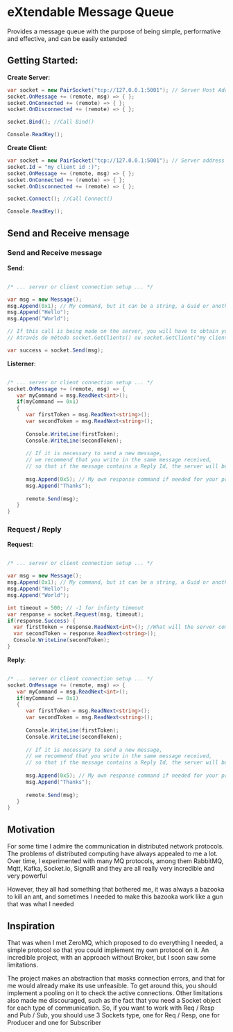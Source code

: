 # eXtendable Message Queue
Provides a message queue with the purpose of being simple, performative and effective, and can be easily extended

## Getting Started:


**Create Server**:

```c#
var socket = new PairSocket("tcp://127.0.0.1:5001"); // Server Host Address
socket.OnMessage += (remote, msg) => { };
socket.OnConnected += (remote) => { };
socket.OnDisconnected += (remote) => { };

socket.Bind(); //Call Bind()

Console.ReadKey();
```

**Create Client**:

```c#
var socket = new PairSocket("tcp://127.0.0.1:5001"); // Server address
socket.Id = "my client id :)";
socket.OnMessage += (remote, msg) => { };
socket.OnConnected += (remote) => { };
socket.OnDisconnected += (remote) => { };

socket.Connect(); //Call Connect()

Console.ReadKey();
```
## Send and Receive mensage

### Send and Receive message

**Send**:

```c#

/* ... server or client connection setup ... */

var msg = new Message();
msg.Append(0x1); // My command, but it can be a string, a Guid or another primite type :)
msg.Append("Hello");
msg.Append("World");

// If this call is being made on the server, you will have to obtain your client's socket
// Através do método socket.GetClients() ou socket.GetClient("my client id :)")

var success = socket.Send(msg);

```

**Listerner**:

```c#

/* ... server or client connection setup ... */
socket.OnMessage += (remote, msg) => { 
   var myCommand = msg.ReadNext<int>();
   if(myCommand == 0x1) 
   {
      var firstToken = msg.ReadNext<string>();
      var secondToken = msg.ReadNext<string>();
      
      Console.WriteLine(firstToken);
      Console.WriteLine(secondToken);
      
      // If it is necessary to send a new message, 
      // we recommend that you write in the same message received, 
      // so that if the message contains a Reply Id, the server will be able to find the requester
      
      msg.Append(0x5); // My own response command if needed for your protocol
      msg.Append("Thanks");
      
      remote.Send(msg);
   }
}

```

### Request / Reply

**Request**:

```c#

/* ... server or client connection setup ... */

var msg = new Message();
msg.Append(0x1); // My command, but it can be a string, a Guid or another primite type :)
msg.Append("Hello");
msg.Append("World");

int timeout = 500; // -1 for infinty timeout
var response = socket.Request(msg, timeout);
if(response.Success) {
  var firstToken = response.ReadNext<int>(); //What will the server command be? Did he send a 0x5 or 0x6 to me? :)
  var secondToken = response.ReadNext<string>();
  Console.WriteLine(secondToken);
}
```

**Reply**:

```c#

/* ... server or client connection setup ... */
socket.OnMessage += (remote, msg) => { 
   var myCommand = msg.ReadNext<int>();
   if(myCommand == 0x1) 
   {
      var firstToken = msg.ReadNext<string>();
      var secondToken = msg.ReadNext<string>();
      
      Console.WriteLine(firstToken);
      Console.WriteLine(secondToken);
      
      // If it is necessary to send a new message, 
      // we recommend that you write in the same message received, 
      // so that if the message contains a Reply Id, the server will be able to find the requester
      
      msg.Append(0x5); // My own response command if needed for your protocol
      msg.Append("Thanks");
      
      remote.Send(msg);
   }
}


```


## Motivation
For some time I admire the communication in distributed network protocols. The problems of distributed computing have always appealed to me a lot.
Over time, I experimented with many MQ protocols, among them RabbitMQ, Mqtt, Kafka, Socket.io, SignalR and they are all really very incredible and very powerful

However, they all had something that bothered me, it was always a bazooka to kill an ant, and sometimes I needed to make this bazooka work like a gun that was what I needed

## Inspiration
That was when I met ZeroMQ, which proposed to do everything I needed, a simple protocol so that you could implement my own protocol on it.
An incredible project, with an approach without Broker, but I soon saw some limitations.

The project makes an abstraction that masks connection errors, and that for me would already make its use unfeasible.
To get around this, you should implement a pooling on it to check the active connections.
Other limitations also made me discouraged, such as the fact that you need a Socket object for each type of communication. So, if you want to work with Req / Resp and Pub / Sub, you should use 3 Sockets type, one for Req / Resp, one for Producer and one for Subscriber
